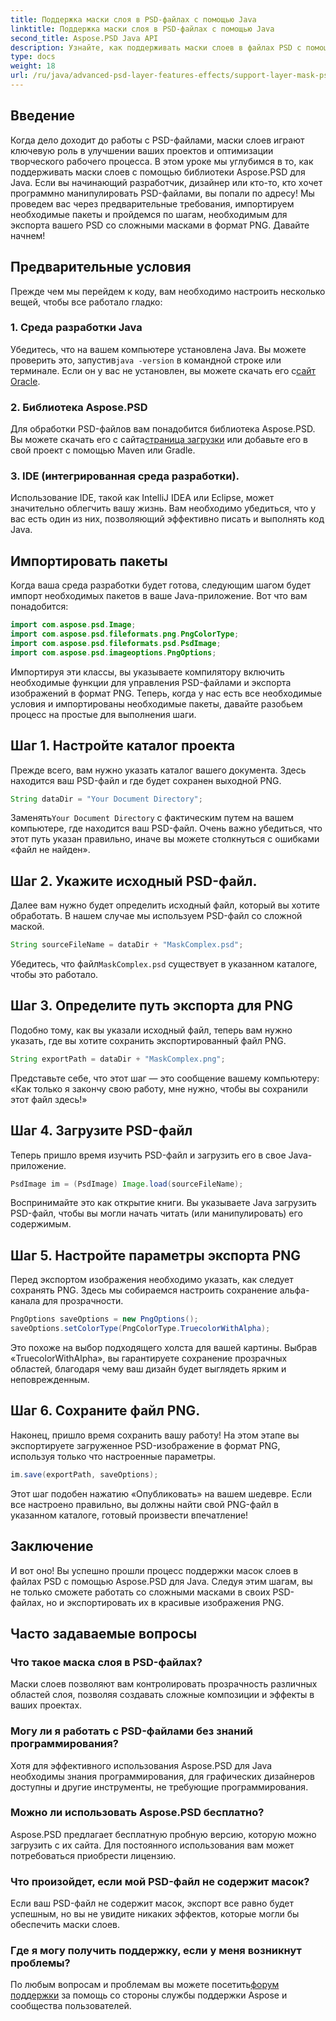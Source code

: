 ```yaml
---
title: Поддержка маски слоя в PSD-файлах с помощью Java
linktitle: Поддержка маски слоя в PSD-файлах с помощью Java
second_title: Aspose.PSD Java API
description: Узнайте, как поддерживать маски слоев в файлах PSD с помощью Aspose.PSD для Java, с помощью подробного пошагового руководства.
type: docs
weight: 18
url: /ru/java/advanced-psd-layer-features-effects/support-layer-mask-psd-files/
---
```

## Введение
Когда дело доходит до работы с PSD-файлами, маски слоев играют ключевую роль в улучшении ваших проектов и оптимизации творческого рабочего процесса. В этом уроке мы углубимся в то, как поддерживать маски слоев с помощью библиотеки Aspose.PSD для Java. Если вы начинающий разработчик, дизайнер или кто-то, кто хочет программно манипулировать PSD-файлами, вы попали по адресу! Мы проведем вас через предварительные требования, импортируем необходимые пакеты и пройдемся по шагам, необходимым для экспорта вашего PSD со сложными масками в формат PNG. Давайте начнем!
## Предварительные условия
Прежде чем мы перейдем к коду, вам необходимо настроить несколько вещей, чтобы все работало гладко:
### 1. Среда разработки Java
 Убедитесь, что на вашем компьютере установлена Java. Вы можете проверить это, запустив`java -version` в командной строке или терминале. Если он у вас не установлен, вы можете скачать его с[сайт Oracle](https://www.oracle.com/java/technologies/javase-jdk11-downloads.html).
### 2. Библиотека Aspose.PSD
Для обработки PSD-файлов вам понадобится библиотека Aspose.PSD. Вы можете скачать его с сайта[страница загрузки](https://releases.aspose.com/psd/java/) или добавьте его в свой проект с помощью Maven или Gradle.
### 3. IDE (интегрированная среда разработки).
Использование IDE, такой как IntelliJ IDEA или Eclipse, может значительно облегчить вашу жизнь. Вам необходимо убедиться, что у вас есть один из них, позволяющий эффективно писать и выполнять код Java.
## Импортировать пакеты
Когда ваша среда разработки будет готова, следующим шагом будет импорт необходимых пакетов в ваше Java-приложение. Вот что вам понадобится:
```java
import com.aspose.psd.Image;
import com.aspose.psd.fileformats.png.PngColorType;
import com.aspose.psd.fileformats.psd.PsdImage;
import com.aspose.psd.imageoptions.PngOptions;
```
Импортируя эти классы, вы указываете компилятору включить необходимые функции для управления PSD-файлами и экспорта изображений в формат PNG.
Теперь, когда у нас есть все необходимые условия и импортированы необходимые пакеты, давайте разобьем процесс на простые для выполнения шаги.
## Шаг 1. Настройте каталог проекта

Прежде всего, вам нужно указать каталог вашего документа. Здесь находится ваш PSD-файл и где будет сохранен выходной PNG.
```java
String dataDir = "Your Document Directory";
```
 Заменять`Your Document Directory` с фактическим путем на вашем компьютере, где находится ваш PSD-файл. Очень важно убедиться, что этот путь указан правильно, иначе вы можете столкнуться с ошибками «файл не найден».
## Шаг 2. Укажите исходный PSD-файл.

Далее вам нужно будет определить исходный файл, который вы хотите обработать. В нашем случае мы используем PSD-файл со сложной маской.
```java
String sourceFileName = dataDir + "MaskComplex.psd";
```
 Убедитесь, что файл`MaskComplex.psd` существует в указанном каталоге, чтобы это работало. 
## Шаг 3. Определите путь экспорта для PNG

Подобно тому, как вы указали исходный файл, теперь вам нужно указать, где вы хотите сохранить экспортированный файл PNG.
```java
String exportPath = dataDir + "MaskComplex.png";
```
Представьте себе, что этот шаг — это сообщение вашему компьютеру: «Как только я закончу свою работу, мне нужно, чтобы вы сохранили этот файл здесь!»
## Шаг 4. Загрузите PSD-файл

Теперь пришло время изучить PSD-файл и загрузить его в свое Java-приложение.
```java
PsdImage im = (PsdImage) Image.load(sourceFileName);
```
Воспринимайте это как открытие книги. Вы указываете Java загрузить PSD-файл, чтобы вы могли начать читать (или манипулировать) его содержимым.
## Шаг 5. Настройте параметры экспорта PNG

Перед экспортом изображения необходимо указать, как следует сохранять PNG. Здесь мы собираемся настроить сохранение альфа-канала для прозрачности.
```java
PngOptions saveOptions = new PngOptions();
saveOptions.setColorType(PngColorType.TruecolorWithAlpha);
```
Это похоже на выбор подходящего холста для вашей картины. Выбрав «TruecolorWithAlpha», вы гарантируете сохранение прозрачных областей, благодаря чему ваш дизайн будет выглядеть ярким и неповрежденным.
## Шаг 6. Сохраните файл PNG.

Наконец, пришло время сохранить вашу работу! На этом этапе вы экспортируете загруженное PSD-изображение в формат PNG, используя только что настроенные параметры.
```java
im.save(exportPath, saveOptions);
```
Этот шаг подобен нажатию «Опубликовать» на вашем шедевре. Если все настроено правильно, вы должны найти свой PNG-файл в указанном каталоге, готовый произвести впечатление!
## Заключение
И вот оно! Вы успешно прошли процесс поддержки масок слоев в файлах PSD с помощью Aspose.PSD для Java. Следуя этим шагам, вы не только сможете работать со сложными масками в своих PSD-файлах, но и экспортировать их в красивые изображения PNG. 
## Часто задаваемые вопросы
### Что такое маска слоя в PSD-файлах?  
Маски слоев позволяют вам контролировать прозрачность различных областей слоя, позволяя создавать сложные композиции и эффекты в ваших проектах.
### Могу ли я работать с PSD-файлами без знаний программирования?  
Хотя для эффективного использования Aspose.PSD для Java необходимы знания программирования, для графических дизайнеров доступны и другие инструменты, не требующие программирования.
### Можно ли использовать Aspose.PSD бесплатно?  
Aspose.PSD предлагает бесплатную пробную версию, которую можно загрузить с их сайта. Для постоянного использования вам может потребоваться приобрести лицензию.
### Что произойдет, если мой PSD-файл не содержит масок?  
Если ваш PSD-файл не содержит масок, экспорт все равно будет успешным, но вы не увидите никаких эффектов, которые могли бы обеспечить маски слоев.
### Где я могу получить поддержку, если у меня возникнут проблемы?  
 По любым вопросам и проблемам вы можете посетить[форум поддержки](https://forum.aspose.com/c/psd/34) за помощь со стороны службы поддержки Aspose и сообщества пользователей.